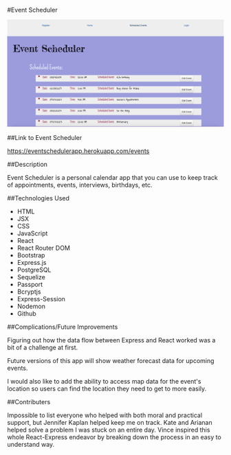 #Event Scheduler

![Screenshot of homepage](public/images/scheduler.png)

##Link to Event Scheduler

https://eventschedulerapp.herokuapp.com/events

##Description

Event Scheduler is a personal calendar app that you can use to keep track of appointments, events, interviews, birthdays, etc.

##Technologies Used
- HTML
- JSX
- CSS
- JavaScript
- React
- React Router DOM
- Bootstrap
- Express.js
- PostgreSQL
- Sequelize
- Passport
- Bcryptjs
- Express-Session
- Nodemon
- Github

##Complications/Future Improvements

Figuring out how the data flow between Express and React worked was a bit of a challenge at first. 

Future versions of this app will show weather forecast data for upcoming events. 

I would also like to add the ability to access map data for the event's location so users can find the location they need to get to more easily.

##Contributers

Impossible to list everyone who helped with both moral and practical support, but Jennifer Kaplan helped keep me on track. Kate and Arianan helped solve a problem I was stuck on an entire day. Vince inspired this whole React-Express endeavor by breaking down the process in an easy to understand way.

